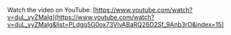 Watch the video on YouTube: [https://www.youtube.com/watch?v=duL_vyZMaIg](https://www.youtube.com/watch?v=duL_vyZMaIg&list=PLdgq5G0ox73VlvABaRQ26D2Sf_9Anb3rO&index=15)
